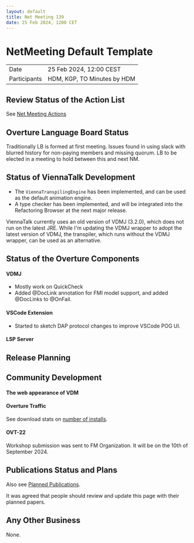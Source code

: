 ```yaml
---
layout: default
title: Net Meeting 139
date: 25 Feb 2024, 1200 CET
---
```


<script src="https://code.jquery.com/jquery-1.11.1.min.js">
</script>
<script src="/javascripts/edit.js"></script>
<script>setEditButonNm();</script>

# NetMeeting Default Template

|||
|---|---|
| Date | 25 Feb 2024, 12:00 CEST |
| Participants | HDM, KGP, TO Minutes by HDM |


## Review Status of the Action List

See [Net Meeting Actions](https://github.com/overturetool/overturetool.github.io/issues?q=is%3Aopen+is%3Aissue+label%3A%22action+net-meeting%22)


## Overture Language Board Status

Traditionally LB is formed at first meeting. Issues found in using slack with blurred history for non-paying members and missing quorum. LB to be elected in a meeting to hold between this and next NM.


## Status of ViennaTalk Development

* The `ViennaTranspilingEngine` has been implemented, and can be used as the default animation engine.
* A type checker has been implemented, and will be integrated into the Refactoring Browser at the next major release.

ViennaTalk currently uses an old version of VDMJ (3.2.0), which does not run on the latest JRE. While I'm updating the VDMJ wrapper to adopt the latest version of VDMJ, the transpiler, which runs without the VDMJ wrapper, can be used as an alternative.

##  Status of the Overture Components

#### VDMJ

* Mostly work on QuickCheck
* Added @DocLink annotation for FMI model support, and added @DocLinks to @OnFail.

#### VSCode Extension

* Started to sketch DAP protocol changes to improve VSCode POG UI.

#### LSP Server

##  Release Planning

##  Community Development

#### The web appearance of VDM 

#### Overture Traffic

See download stats on [number of installs](https://marketplace.visualstudio.com/items?itemName=overturetool.vdm-vscode).

#### OVT-22 

Workshop submission was sent to FM Organization. It will be on the 10th of September 2024.

##  Publications Status and Plans

Also see [Planned Publications](https://www.overturetool.org/publications/PlannedPublications.html).

It was agreed that people should review and update this page with their planned papers.



##  Any Other Business

None.


<div id="edit_page_div"></div>

